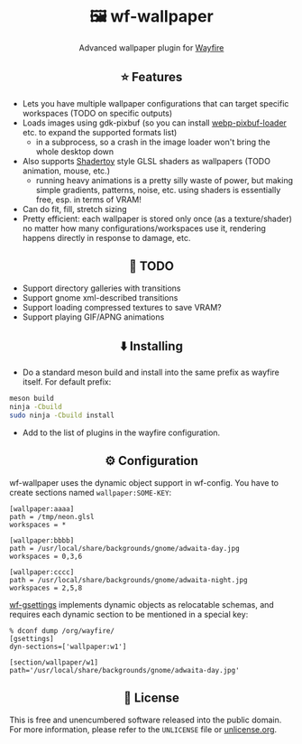 <div align="center">
	<h1>🖼 wf-wallpaper</h1>
	Advanced wallpaper plugin for <a href="https://wayfire.org/">Wayfire</a>
</div>

<div align="center">
	<h2>⭐️ Features</h2>
</div>

- Lets you have multiple wallpaper configurations that can target specific workspaces (TODO on specific outputs)
- Loads images using gdk-pixbuf (so you can install [webp-pixbuf-loader] etc. to expand the supported formats list)
	- in a subprocess, so a crash in the image loader won't bring the whole desktop down
- Also supports [Shadertoy] style GLSL shaders as wallpapers (TODO animation, mouse, etc.)
	- running heavy animations is a pretty silly waste of power, but making simple gradients, patterns, noise, etc. using shaders is essentially free, esp. in terms of VRAM!
- Can do fit, fill, stretch sizing
- Pretty efficient: each wallpaper is stored only once (as a texture/shader) no matter how many configurations/workspaces use it, rendering happens directly in response to damage, etc.
	
<div align="center">
	<h2>🔧 TODO</h2>
</div>

- Support directory galleries with transitions
- Support gnome xml-described transitions
- Support loading compressed textures to save VRAM?
- Support playing GIF/APNG animations

[Wayfire]: https://github.com/WayfireWM/wayfire
[webp-pixbuf-loader]: https://github.com/aruiz/webp-pixbuf-loader
[Shadertoy]: https://www.shadertoy.com

<div align="center">
	<h2>⬇️ Installing</h2>
</div>

- Do a standard meson build and install into the same prefix as wayfire itself. For default prefix:
```bash
meson build
ninja -Cbuild
sudo ninja -Cbuild install
```
- Add to the list of plugins in the wayfire configuration.

<div align="center">
	<h2>⚙️ Configuration</h2>
</div>

wf-wallpaper uses the dynamic object support in wf-config.
You have to create sections named `wallpaper:SOME-KEY`:

```
[wallpaper:aaaa]
path = /tmp/neon.glsl
workspaces = *

[wallpaper:bbbb]
path = /usr/local/share/backgrounds/gnome/adwaita-day.jpg
workspaces = 0,3,6

[wallpaper:cccc]
path = /usr/local/share/backgrounds/gnome/adwaita-night.jpg
workspaces = 2,5,8
```

[wf-gsettings] implements dynamic objects as relocatable schemas,
and requires each dynamic section to be mentioned in a special key:

```
% dconf dump /org/wayfire/
[gsettings]
dyn-sections=['wallpaper:w1']

[section/wallpaper/w1]
path='/usr/local/share/backgrounds/gnome/adwaita-day.jpg'
```

[wf-gsettings]: https://github.com/DankBSD/wf-gsettings


<div align="center">
	<h2>📄 License</h2>
</div>

This is free and unencumbered software released into the public domain.  
For more information, please refer to the `UNLICENSE` file or [unlicense.org](https://unlicense.org).
